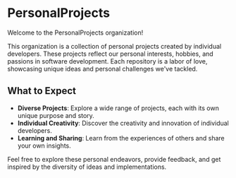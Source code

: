 # PersonalProjects

Welcome to the PersonalProjects organization!

This organization is a collection of personal projects created by individual developers. These projects reflect our personal interests, hobbies, and passions in software development. Each repository is a labor of love, showcasing unique ideas and personal challenges we've tackled.

## What to Expect

- **Diverse Projects**: Explore a wide range of projects, each with its own unique purpose and story.
- **Individual Creativity**: Discover the creativity and innovation of individual developers.
- **Learning and Sharing**: Learn from the experiences of others and share your own insights.

Feel free to explore these personal endeavors, provide feedback, and get inspired by the diversity of ideas and implementations.
